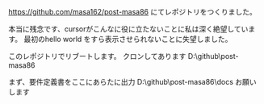 https://github.com/masa162/post-masa86
にてレポジトリをつくりました。

本当に残念です、cursorがこんなに役に立たないことに私は深く絶望しています。
最初のhello world
をすら表示させられないことに失望しました。

このレポジトリでリブートします。
クロンしてあります
D:\github\post-masa86

まず、要件定義書をここにあらたに出力
D:\github\post-masa86\docs
お願いします
